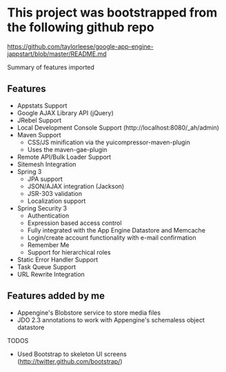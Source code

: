 # This project was bootstrapped from the following github repo

https://github.com/taylorleese/google-app-engine-jappstart/blob/master/README.md

Summary of features imported 

## Features
* Appstats Support
* Google AJAX Library API (jQuery)
* JRebel Support
* Local Development Console Support (http://localhost:8080/_ah/admin)
* Maven Support
  * CSS/JS minification via the yuicompressor-maven-plugin
  * Uses the maven-gae-plugin
* Remote API/Bulk Loader Support
* Sitemesh Integration
* Spring 3
  * JPA support
  * JSON/AJAX integration (Jackson)
  * JSR-303 validation
  * Localization support
* Spring Security 3
  * Authentication
  * Expression based access control
  * Fully integrated with the App Engine Datastore and Memcache
  * Login/create account functionality with e-mail confirmation
  * Remember Me
  * Support for hierarchical roles
* Static Error Handler Support
* Task Queue Support
* URL Rewrite Integration

## Features added by me

* Appengine's Blobstore service to store media files 
* JDO 2.3 annotations to work with Appengine's schemaless object datastore

TODOS
- Used Bootstrap to skeleton UI screens (http://twitter.github.com/bootstrap/)



